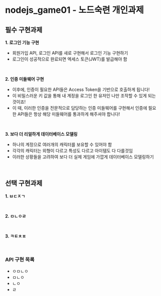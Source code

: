 # nodejs_game01 - 노드숙련 개인과제


## 필수 구현과제

**1. 로그인 기능 구현**
  - 회원가입 API, 로그인 API를 새로 구현해서 로그인 기능 구현하기
  - 로그인이 성공적으로 완료되면 엑세스 토큰(JWT)를 발급해야 함

<br/>

**2. 인증 미들웨어 구현**
  - 이후에, 인증이 필요한 API들은 Access Token을 기반으로 호출하게 됩니다!
  - 이 비밀스러운 키 값을 통해 내 계정을 로그인 한 유저인 나만 조작할 수 있게 되는 것이죠!
  - 이 때, 이러한 인증을 전문적으로 담당하는 인증 미들웨어를 구현해서 인증에 필요한 API들은 항상 해당 미들웨어를 통과하게 해주셔야 합니다!

<br/>

**3. 보다 더 리얼하게 데이터베이스 모델링**
  - 하나의 계정으로 여러개의 캐릭터를 보유할 수 있어야 함
  - 각각의 캐릭터는 외형이 다르고 특성도 다르고 아이템도 다 다를것임
  - 이러한 상황들을 고려하여 보다 더 실제 게임에 가깝게 데이터베이스 모델링하기

<br/>

## 선택 구현과제

**1. ㅂㄷㅈㄱ**

<br/>

**2. ㅁㄴㅇㄹ**

<br/>

**3. ㅋㅌㅊㅍ**

<br/>

### API 구현 목록
- ㅇㅁㄴㅇ
- ㅁㄴㅇ
- ㄴㅇ
- ㄹ

